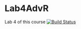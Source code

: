 # Lab4AdvR
Lab 4 of this course
[![Build Status](https://travis-ci.org/Philhoels/Lab4AdvR.svg?branch=master)](https://travis-ci.org/Philhoels/Lab4AdvR)
